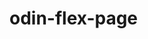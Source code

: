 # odin-flex-page
<!-- macbook-dark Photo by joshua reddekopp on unsplash -->
  <!-- developer photo by fernando hernandez on unsplash -->
  <!-- purple pc photo by walling on unsplash -->
  <!-- turn ideas photo by mika baumeister -->
  <!-- great photo by clark tibbs -->